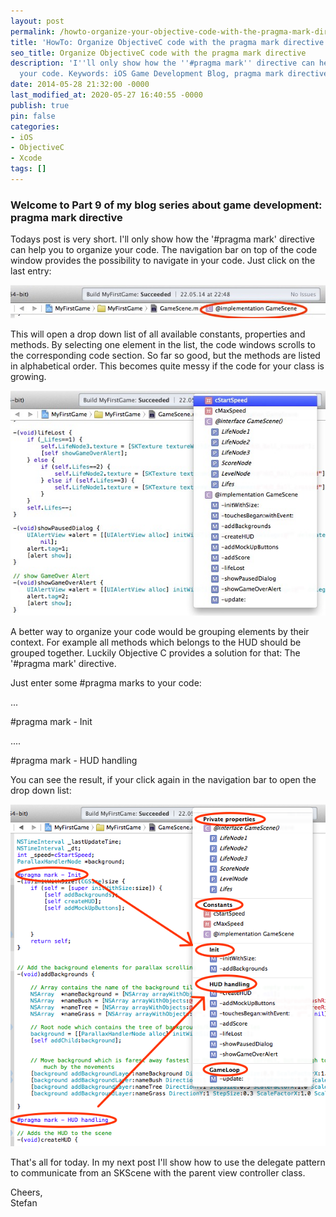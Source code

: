 ```yaml
---
layout: post
permalink: /howto-organize-your-objective-code-with-the-pragma-mark-directive/
title: 'HowTo: Organize ObjectiveC code with the pragma mark directive'
seo_title: Organize ObjectiveC code with the pragma mark directive
description: 'I''ll only show how the ''#pragma mark'' directive can help you to organize
  your code. Keywords: iOS Game Development Blog, pragma mark directive, ObjectiveC'
date: 2014-05-28 21:32:00 -0000
last_modified_at: 2020-05-27 16:40:55 -0000
publish: true
pin: false
categories:
- iOS
- ObjectiveC
- Xcode
tags: []
---
```

### Welcome to Part 9 of my blog series about game development: pragma mark directive

Todays post is very short. I'll only show how the '#pragma mark' directive can help you to organize your code. The navigation bar on top of the code window provides the possibility to navigate in your code. Just click on the last entry:

[![](/assets/wp-content/uploads/2014/05/Bildschirmfoto-2014-05-28-um-22.55.06-1.jpg)](/assets/wp-content/uploads/2014/05/Bildschirmfoto-2014-05-28-um-22.55.06-1.jpg)

This will open a drop down list of all available constants, properties and methods. By selecting one element in the list, the code windows scrolls to the corresponding code section. So far so good, but the methods are listed in alphabetical order. This becomes quite messy if the code for your class is growing.

[![](/assets/wp-content/uploads/2014/05/Bildschirmfoto-2014-05-28-um-22.55.18-1.jpg)](/assets/wp-content/uploads/2014/05/Bildschirmfoto-2014-05-28-um-22.55.18-1.jpg)

A better way to organize your code would be grouping elements by their context. For example all methods which belongs to the HUD should be grouped together. Luckily Objective C provides a solution for that: The '#pragma mark' directive.

Just enter some #pragma marks to your code:

...

#pragma mark - Init

....

#pragma mark - HUD handling

You can see the result, if your click again in the navigation bar to open the drop down list:

[![](/assets/wp-content/uploads/2014/05/Bildschirmfoto-2014-05-28-um-23.07.22.png)](/assets/wp-content/uploads/2014/05/Bildschirmfoto-2014-05-28-um-23.07.22.png)

That's all for today. In my next post I'll show how to use the delegate pattern to communicate from an SKScene with the parent view controller class.

Cheers,  
Stefan

